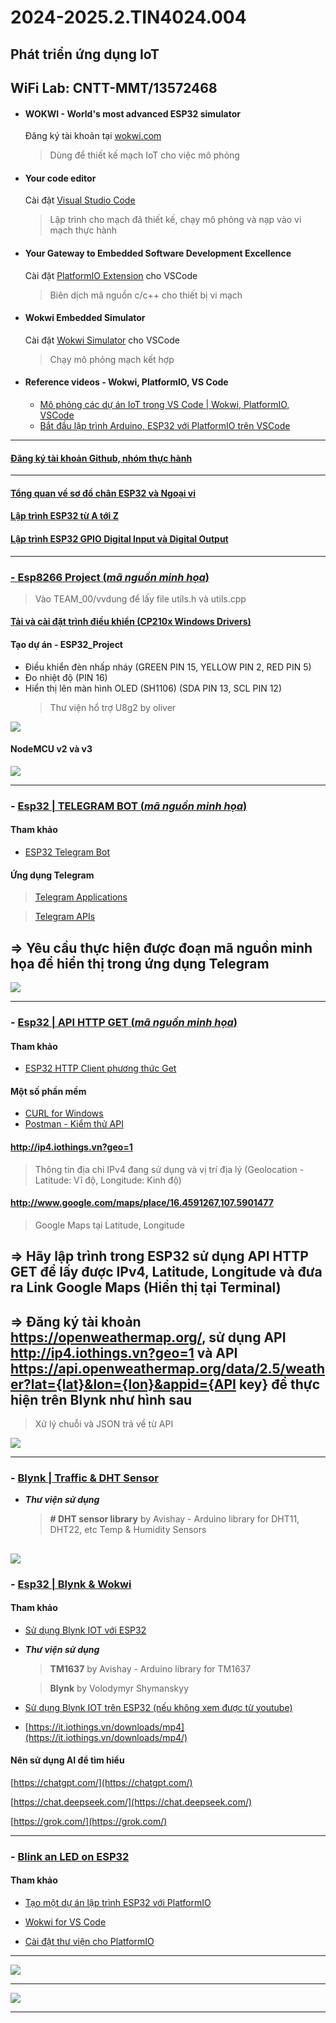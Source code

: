 

# 2024-2025.2.TIN4024.004

## Phát triển ứng dụng IoT

## WiFi Lab: CNTT-MMT/13572468

  

-  #### WOKWI - World's most advanced ESP32 simulator

	Đăng ký tài khoản tại [wokwi.com](https://wokwi.com/)
	>Dùng để thiết kế mạch IoT cho việc mô phỏng

-  #### Your code editor

	Cài đặt [Visual Studio Code](https://code.visualstudio.com/)
	>Lập trình cho mạch đã thiết kế, chạy mô phỏng và nạp vào vi mạch thực hành

-  #### Your Gateway to Embedded Software Development Excellence

	Cài đặt [PlatformIO Extension](https://platformio.org/) cho VSCode

	> Biên dịch mã nguồn c/c++ cho thiết bị vi mạch

-  #### Wokwi Embedded Simulator

	Cài đặt [Wokwi Simulator](https://marketplace.visualstudio.com/items?itemName=Wokwi.wokwi-vscode) cho VSCode
	>Chạy mô phỏng mạch kết hợp
  
-  #### Reference videos - Wokwi, PlatformIO, VS Code

	- [Mô phỏng các dự án IoT trong VS Code | Wokwi, PlatformIO, VSCode](https://www.youtube.com/watch?v=9pTZL934k2s)
	- [Bắt đầu lập trình Arduino, ESP32 với PlatformIO trên VSCode](https://www.youtube.com/watch?v=20eakkralUs)
---

#### [Đăng ký tài khoản Github, nhóm thực hành](https://docs.google.com/spreadsheets/d/15aRVi8PURtXOAVGbCgaXe8SelJ5_0oaF/edit?gid=109107554#gid=109107554)

---

#### [Tổng quan về sơ đồ chân ESP32 và Ngoại vi](https://khuenguyencreator.com/tong-quan-ve-so-do-chan-esp32-va-ngoai-vi/)

#### [Lập trình ESP32 từ A tới Z](https://khuenguyencreator.com/lap-trinh-esp32-tu-a-toi-z/)

#### [Lập trình ESP32 GPIO Digital Input và Digital Output](https://khuenguyencreator.com/lap-trinh-esp32-gpio-digital-input-va-digital-output/)

---
### [- Esp8266 Project (***mã nguồn minh họa***)](https://wokwi.com/projects/425833805481407489)
>Vào TEAM_00/vvdung để lấy file utils.h và utils.cpp

#### [Tải và cài đặt trình điều khiển (CP210x Windows Drivers)](https://www.silabs.com/documents/public/software/CP210x_Windows_Drivers.zip)

#### Tạo dự án - ESP32_Project 
+ Điều khiển đèn nhấp nháy (GREEN PIN 15, YELLOW PIN 2, RED PIN 5)
+ Đo nhiệt độ	(PIN 16)
+ Hiển thị lên màn hình OLED (SH1106) (SDA PIN 13, SCL PIN 12)
  > Thư viện hổ trợ U8g2 by oliver

![](https://raw.githubusercontent.com/vvdung/storage/refs/heads/main/IOT/diagram_two.png)

#### NodeMCU v2 và v3
![](https://raw.githubusercontent.com/vvdung/storage/refs/heads/main/IOT/NodeMCU-V2-vs-V3.jpg)

---
### - [Esp32 |  TELEGRAM BOT (***mã nguồn minh họa***)](https://wokwi.com/projects/425361659331202049)

#### Tham khảo

+ [ESP32 Telegram Bot](https://www.iotzone.vn/esp32/cach-dung-esp32-telegram-dieu-khien-den-led-voi-arduino-ide/)

#### Ứng dụng Telegram

>[Telegram Applications](https://telegram.org/apps)

>[Telegram APIs](https://core.telegram.org/api)

## => Yêu cầu thực hiện được đoạn mã nguồn minh họa để hiển thị trong ứng dụng Telegram

![](https://raw.githubusercontent.com/vvdung/storage/refs/heads/main/IOT/ESP32_Telegram_02.png)

---
### - [Esp32 | API HTTP GET (***mã nguồn minh họa***)](https://wokwi.com/projects/425209099504209921)

#### Tham khảo

+ [ESP32 HTTP Client phương thức Get](https://khuenguyencreator.com/lay-du-lieu-thoi-tiet-voi-esp32-http-client-phuong-thuc-get/)

#### Một số phần mềm

+ [CURL for Windows](https://curl.se/windows/)
+ [Postman - Kiểm thử API](https://www.postman.com/)

#### http://ip4.iothings.vn?geo=1
>Thông tin địa chỉ IPv4 đang sử dụng và vị trí địa lý (Geolocation - Latitude: Vĩ độ, Longitude: Kinh độ) 

#### http://www.google.com/maps/place/16.4591267,107.5901477
>Google Maps tại Latitude, Longitude

## => Hãy lập trình trong ESP32 sử dụng API HTTP GET để lấy được IPv4, Latitude, Longitude và đưa ra Link Google Maps (Hiển thị tại Terminal)

## => Đăng ký tài khoản https://openweathermap.org/, sử dụng API http://ip4.iothings.vn?geo=1 và API https://api.openweathermap.org/data/2.5/weather?lat={lat}&lon={lon}&appid={API key} để thực hiện trên Blynk như hình sau
> Xử lý chuỗi và JSON trả về từ API

![](https://raw.githubusercontent.com/vvdung/storage/refs/heads/main/IOT/ESP32_API.png)

---
### - [Blynk | Traffic & DHT Sensor](https://wokwi.com/projects/424198235739151361)
+ ***Thư viện sử dụng***
	> **# DHT sensor library** by Avishay - Arduino library for DHT11, DHT22, etc Temp & Humidity Sensors
	
![](https://raw.githubusercontent.com/vvdung/storage/refs/heads/main/IOT/traffic_blynk_1.png)
---
### - [Esp32 | Blynk & Wokwi](https://wokwi.com/projects/423790624312911873)

#### Tham khảo

+ [Sử dụng Blynk IOT với ESP32](https://dienthongminhesmart.com/lap-trinh-esp32/blynk-iot-va-esp32/)
+ ***Thư viện sử dụng***
	> **TM1637** by Avishay - Arduino library for TM1637
 
	> **Blynk** by Volodymyr Shymanskyy

+ [Sử dụng Blynk IOT trên ESP32 (nếu không xem được từ youtube)](https://it.iothings.vn/downloads/mp4/Blynk_IOT_ESP32_WEB.mp4)

+ [https://it.iothings.vn/downloads/mp4](https://it.iothings.vn/downloads/mp4/)

#### Nên sử dụng AI để tìm hiểu 


[https://chatgpt.com/](https://chatgpt.com/)

[https://chat.deepseek.com/](https://chat.deepseek.com/)

[https://grok.com/](https://grok.com/)

---

### - [Blink an LED on ESP32](https://wokwi.com/projects/305566932847821378)

#### Tham khảo

  

+ [Tạo một dự án lập trình ESP32 với PlatformIO](https://khuenguyencreator.com/huong-dan-cai-dat-platform-io-lap-trinh-esp32/#Huong_dan_su_dung_Platform_IO_lap_trinh_ESP32)

  

+ [Wokwi for VS Code](https://docs.wokwi.com/vscode/getting-started)

  
+ [Cài đặt thư viện cho PlatformIO](https://khuenguyencreator.com/huong-dan-cai-dat-platform-io-lap-trinh-esp32/#Cai_dat_thu_vien_cho_Platformio)
-------------------------------

![](https://raw.githubusercontent.com/vvdung/storage/refs/heads/main/IOT/diagram_one.png)

-------------------------------

![](https://raw.githubusercontent.com/vvdung/storage/refs/heads/main/IOT/diagram_two.png)

-------------------------------
